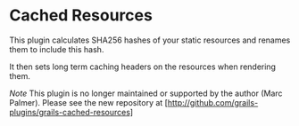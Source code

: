 # Cached Resources

This plugin calculates SHA256 hashes of your static resources and renames them to include this hash.

It then sets long term caching headers on the resources when rendering them.

*Note* This plugin is no longer maintained or supported by the author (Marc Palmer). Please see the new repository at [http://github.com/grails-plugins/grails-cached-resources]


